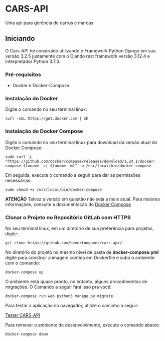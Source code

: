 # CARS-API

Uma api para gerência de carros e marcas

## Iniciando

O Cars-API foi construido utilizando o Framework Python Django em sua versão 3.2.5 justamente com o Djando rest framework versão 3.12.4 e interpretador Python 3.7.3.


### Pré-requisitos

* Docker e Docker-Compose.

### Instalação do Docker

Digite o comando no seu terminal linux:

```
curl -sSL https://get.docker.com | sh

```

### Instalação do Docker Compose    

Digite o comando no seu terminal linux para download da versão atual do Docker Compose:

```
sudo curl -L "https://github.com/docker/compose/releases/download/1.24.1/docker-compose-$(uname -s)-$(uname -m)" -o /usr/local/bin/docker-compose

```
Em seguida, execute o comando a seguir para dar as permissões necessárias:

```
sudo chmod +x /usr/local/bin/docker-compose
```
**ATENÇÃO** Talvez a versão em questão não seja a mais atual. Para maiores informações, consulte a documentação do [Docker Compose](https://docs.docker.com/compose/install/)


### Clonar o Projeto no Repositório GitLab com HTTPS

No seu terminal linux, em um diretório de sua preferência para projetos, digite:

```
git clone https://github.com/hevertongomes/cars-api/

```

No diretório do projeto no mesmo nível de pasta de **docker-compose.yml** digite para construir a imagem contida em Dockerfile e suba o ambiente com o comando:

```
docker-compose up
```
O ambiente está quase pronto, no entanto, alguns procedimentos de migrações. O Comando a seguir fará isso pra você:

```
docker-compose run web python3 manage.py migrate
```


Para testar a aplicação no navegador, utilize o caminho a seguir:

[Testar CARS-API](http://localhost:8000/api/v1/swagger/)

Para remover o ambiente de desenvolvimento, execute o comando abaixo:

```
docker-compose down
```
